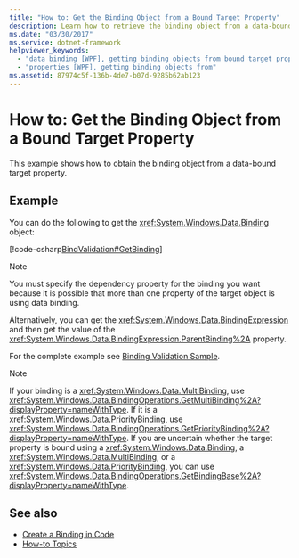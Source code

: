 ```yaml
---
title: "How to: Get the Binding Object from a Bound Target Property"
description: Learn how to retrieve the binding object from a data-bound target property with several provided code examples.
ms.date: "03/30/2017"
ms.service: dotnet-framework
helpviewer_keywords:
  - "data binding [WPF], getting binding objects from bound target properties"
  - "properties [WPF], getting binding objects from"
ms.assetid: 87974c5f-136b-4de7-b07d-9285b62ab123
---
```

# How to: Get the Binding Object from a Bound Target Property

This example shows how to obtain the binding object from a data-bound target property.

## Example

 You can do the following to get the <xref:System.Windows.Data.Binding> object:

 [!code-csharp[BindValidation#GetBinding](~/samples/snippets/csharp/VS_Snippets_Wpf/BindValidation/CSharp/Window1.xaml.cs#getbinding)]

> [!NOTE]
> You must specify the dependency property for the binding you want because it is possible that more than one property of the target object is using data binding.

 Alternatively, you can get the <xref:System.Windows.Data.BindingExpression> and then get the value of the <xref:System.Windows.Data.BindingExpression.ParentBinding%2A> property.

 For the complete example see [Binding Validation Sample](https://github.com/Microsoft/WPF-Samples/tree/master/Data%20Binding/BindValidation).

> [!NOTE]
> If your binding is a <xref:System.Windows.Data.MultiBinding>, use <xref:System.Windows.Data.BindingOperations.GetMultiBinding%2A?displayProperty=nameWithType>. If it is a <xref:System.Windows.Data.PriorityBinding>, use <xref:System.Windows.Data.BindingOperations.GetPriorityBinding%2A?displayProperty=nameWithType>. If you are uncertain whether the target property is bound using a <xref:System.Windows.Data.Binding>, a <xref:System.Windows.Data.MultiBinding>, or a <xref:System.Windows.Data.PriorityBinding>, you can use <xref:System.Windows.Data.BindingOperations.GetBindingBase%2A?displayProperty=nameWithType>.

## See also

- [Create a Binding in Code](how-to-create-a-binding-in-code.md)
- [How-to Topics](data-binding-how-to-topics.md)
